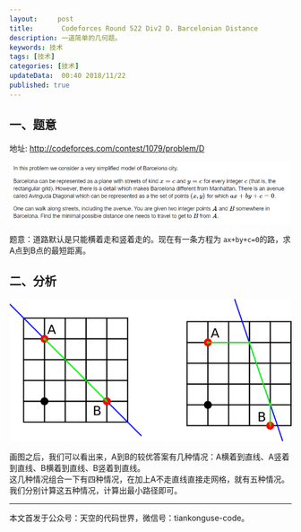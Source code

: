 ```yaml
---   
layout:     post  
title:       Codeforces Round 522 Div2 D. Barcelonian Distance   
description: 一道简单的几何题。
keywords: 技术 
tags: [技术]  
categories: [技术]  
updateData:  00:40 2018/11/22   
published: true   
---  
```


 


## 一、题意

地址: http://codeforces.com/contest/1079/problem/D  

![](/images/2018/11/cf-422-div2-pro-d.png)   



题意：道路默认是只能横着走和竖着走的。现在有一条方程为  `ax+by+c=0`的路，求A点到B点的最短距离。  

## 二、分析


![](/images/2018/11/6be8c5c3a4a57c05cbb4449f6465586d063ff6d2.png)   


画图之后，我们可以看出来，A到B的较优答案有几种情况：A横着到直线、A竖着到直线、B横着到直线、B竖着到直线。  
这几种情况组合一下有四种情况，在加上A不走直线直接走网格，就有五种情况。  
我们分别计算这五种情况，计算出最小路径即可。  



---


本文首发于公众号：天空的代码世界，微信号：tiankonguse-code。  


